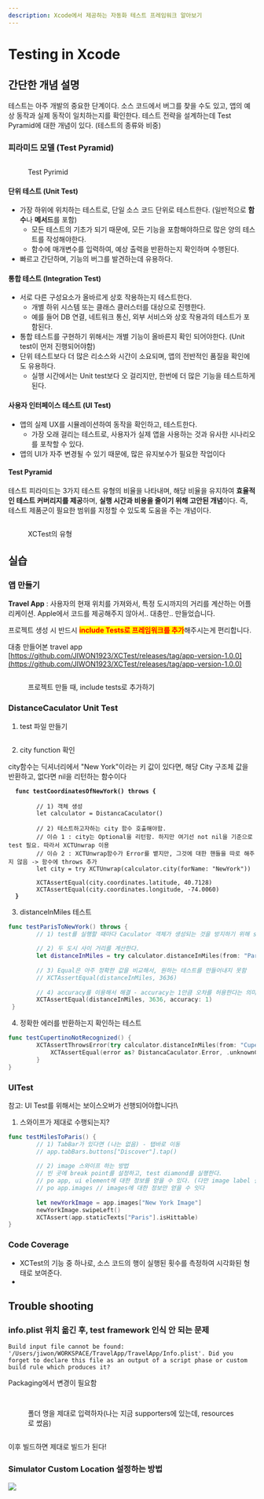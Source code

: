 ```yaml
---
description: Xcode에서 제공하는 자동화 테스트 프레임워크 알아보기
---
```


# Testing in Xcode

## 간단한 개념 설명

테스트는 아주 개발의 중요한 단계이다. 소스 코드에서 버그를 찾을 수도 있고, 앱의 예상 동작과 실제 동작이 일치하는지를 확인한다. 테스트 전략을 설계하는데 Test Pyramid에 대한 개념이 있다. (테스트의 종류와 비중)

### 피라미드 모델 (Test Pyramid)

<figure><img src="../../.gitbook/assets/image (7) (1).png" alt=""><figcaption><p>Test Pyrimid</p></figcaption></figure>

#### 단위 테스트 (Unit Test)

* 가장 하위에 위치하는 테스트로, 단일 소스 코드 단위로 테스트한다. (일반적으로 **함수**나 **메서드**를 포함)
  * 모든 테스트의 기초가 되기 때문에, 모든 기능을 포함해야하므로 많은 양의 테스트를 작성해야한다.
  * 함수에 매개변수를 입력하여, 예상 출력을 반환하는지 확인하며 수행된다.
* 빠르고 간단하며, 기능의 버그를 발견하는데 유용하다.

#### 통합 테스트 (Integration Test)

* 서로 다른 구성요소가 올바르게 상호 작용하는지 테스트한다.
  * 개별 하위 시스템 또는 클래스 클러스터를 대상으로 진행한다.
  * 예를 들어 DB 연결, 네트워크 통신, 외부 서비스와 상호 작용과의 테스트가 포함된다.
* 통합 테스트를 구현하기 위해서는 개별 기능이 올바른지 확인 되어야한다. (Unit test이 먼저 진행되어야함)
* 단위 테스트보다 더 많은 리소스와 시간이 소요되며, 앱의 전반적인 품질을 확인에도 유용하다.
  * 실행 시간에서는 Unit test보다 오 걸리지만, 한번에 더 많은 기능을 테스트하게 된다.

#### 사용자 인터페이스 테스트 (UI Test)

* 앱의 실제 UX를 시뮬레이션하여 동작을 확인하고, 테스트한다.
  * 가장 오래 걸리는 테스트로, 사용자가 실제 앱을 사용하는 것과 유사한 시나리오를 포착할 수 있다.
* 앱의 UI가 자주 변경될 수 있기 때문에, 많은 유지보수가 필요한 작업이다



#### Test Pyramid

테스트 피라미드는 3가지 테스트 유형의 비율을 나타내며, 해당 비율을 유지하여 **효율적인 테스트 커버리지를 제공**하며, **실행 시간과 비용을 줄이기 위해 고안된 개념**이다. 즉, 테스트 제품군이 필요한 범위를 지정할 수 있도록 도움을 주는 개념이다.

<figure><img src="../../.gitbook/assets/image (29).png" alt=""><figcaption><p>XCTest의 유형</p></figcaption></figure>

## 실습

### 앱 만들기

**Travel App** : 사용자의 현재 위치를 가져와서, 특정 도시까지의 거리를 계산하는 어플리케이션. Apple에서 코드를 제공해주지 않아서.. 대충만.. 만들었습니다.&#x20;

프로젝트 생성 시 반드시 <mark style="color:red;">**include Tests로 프레임워크를 추가**</mark>해주시는게 편리합니다.

대충 만들어본 travel app [https://github.com/JIWON1923/XCTest/releases/tag/app-version-1.0.0](https://github.com/JIWON1923/XCTest/releases/tag/app-version-1.0.0)

<figure><img src="../../.gitbook/assets/image (13) (1).png" alt=""><figcaption><p>프로젝트 만들 때, include tests로 추가하기</p></figcaption></figure>





### DistanceCaculator Unit Test

1.  test 파일 만들기



    <figure><img src="../../.gitbook/assets/image (9) (1).png" alt=""><figcaption></figcaption></figure>
2. city function 확인

city함수는 딕셔너리에서 "New York"이라는 키 값이 있다면, 해당 City 구조체 값을 반환하고, 없다면 nil을 리턴하는 함수이다

<pre class="language-swift"><code class="lang-swift"><strong>  func testCoordinatesOfNewYork() throws {
</strong>        
        // 1) 객체 생성
        let calculator = DistancaCaculator()
        
        // 2) 테스트하고자하는 city 함수 호출해야함.
        // 이슈 1 : city는 Optional을 리턴함. 하지만 여기선 not nil을 기준으로 test 필요. 따라서 XCTUnwrap 이용
        // 이슈 2 : XCTUnwrap함수가 Error를 뱉지만, 그것에 대한 핸들을 따로 해주지 않음 -> 함수에 throws 추가
        let city = try XCTUnwrap(calculator.city(forName: "NewYork"))
        
        XCTAssertEqual(city.coordinates.latitude, 40.7128)
        XCTAssertEqual(city.coordinates.longitude, -74.0060)
<strong>  }
</strong></code></pre>



3. distanceInMiles 테스트

```swift
func testParisToNewYork() throws {
        // 1) test를 실행할 때마다 Caculator 객체가 생성되는 것을 방지하기 위해 setUp에서 객체를 생성한다. (13, 16번째 줄)
        
        // 2) 두 도시 사이 거리를 계산한다.
        let distanceInMiles = try calculator.distanceInMiles(from: "Paris", to: "NewYork")
        
        // 3) Equal은 아주 정확한 값을 비교해서, 원하는 테스트를 만들어내지 못함
        // XCTAssertEqual(distanceInMiles, 3636)
        
        // 4) accuracy를 이용해서 해결 - accuracy는 1만큼 오차를 허용한다는 의미
        XCTAssertEqual(distanceInMiles, 3636, accuracy: 1)
 }
```



4. 정확한 에러를 반환하는지 확인하는 테스트

```swift
func testCupertinoNotRecognized() {
        XCTAssertThrowsError(try calculator.distanceInMiles(from: "Cupertino", to: "NewYork")) { error in
            XCTAssertEqual(error as? DistancaCaculator.Error, .unknownCity("Cupertino"))
        }
}
```

###

### UITest

참고: UI Test를 위해서는 보이스오버가 선행되어야합니다!\\

1. 스와이프가 제대로 수행되는지?

```swift
func testMilesToParis() {
        // 1) TabBar가 있다면 (나는 없음) - 탭바로 이동
        // app.tabBars.buttons["Discover"].tap()
        
        // 2) image 스와이프 하는 방법
        // 빈 곳에 break point를 설정하고, test diamond를 실행한다.
        // po app, ui element에 대한 정보를 얻을 수 있다. (다만 image label 설정 필요)
        // po app.images // images에 대한 정보만 얻을 수 잇다
        
        let newYorkImage = app.images["New York Image"]
        newYorkImage.swipeLeft()
        XCTAssert(app.staticTexts["Paris"].isHittable)
}
```



### Code Coverage

* XCTest의 기능 중 하나로, 소스 코드의 행이 실행된 횟수를 측정하여 시각화된 형태로 보여준다.
*







## Trouble shooting

### info.plist 위치 옮긴 후, test framework 인식 안 되는 문제

```
Build input file cannot be found: '/Users/jiwon/WORKSPACE/TravelApp/TravelApp/Info.plist'. Did you forget to declare this file as an output of a script phase or custom build rule which produces it?
```

Packaging에서 변경이 필요함

<figure><img src="../../.gitbook/assets/image (2).png" alt=""><figcaption></figcaption></figure>

<figure><img src="../../.gitbook/assets/image (10).png" alt=""><figcaption><p>폴더 명을 제대로 입력하자(나는 지금 supporters에 있는데, resources로 썼음)</p></figcaption></figure>

<figure><img src="../../.gitbook/assets/image (1).png" alt=""><figcaption></figcaption></figure>

이후 빌드하면 제대로 빌드가 된다!



### Simulator Custom Location 설정하는 방법

![](<../../.gitbook/assets/image (24).png>)
